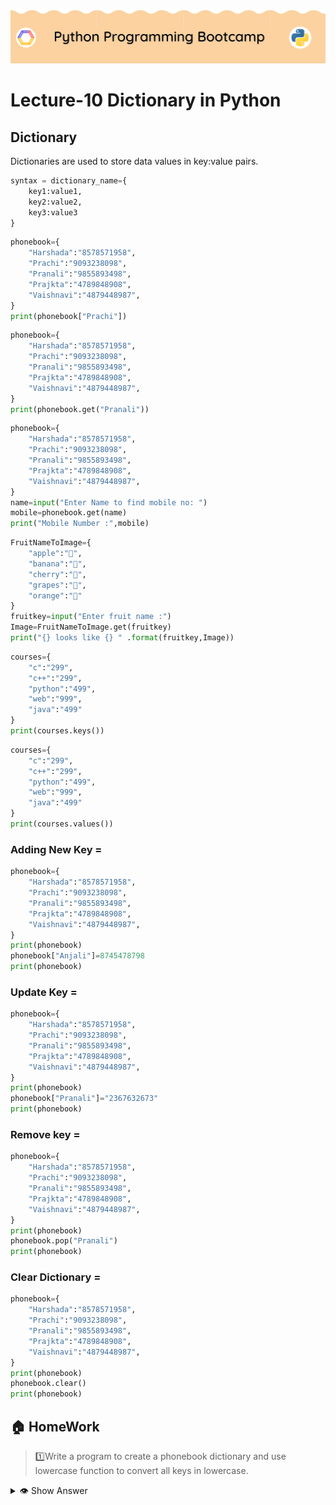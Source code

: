 <!-- HEADER -->
<p align="center">
  <img  src="./../assets/header.png?" />
</p>

# Lecture-10 Dictionary in Python

## Dictionary

Dictionaries are used to store data values in key:value pairs.
```python
syntax = dictionary_name={
    key1:value1,
    key2:value2,
    key3:value3
}
```

```python
phonebook={
    "Harshada":"8578571958",
    "Prachi":"9093238098",
    "Pranali":"9855893498",
    "Prajkta":"4789848908",
    "Vaishnavi":"4879448987",
}
print(phonebook["Prachi"])
```
```python
phonebook={
    "Harshada":"8578571958",
    "Prachi":"9093238098",
    "Pranali":"9855893498",
    "Prajkta":"4789848908",
    "Vaishnavi":"4879448987",
}
print(phonebook.get("Pranali"))
```
```python
phonebook={
    "Harshada":"8578571958",
    "Prachi":"9093238098",
    "Pranali":"9855893498",
    "Prajkta":"4789848908",
    "Vaishnavi":"4879448987",
}
name=input("Enter Name to find mobile no: ")
mobile=phonebook.get(name)
print("Mobile Number :",mobile)
```
```python
FruitNameToImage={
    "apple":"🍎",
    "banana":"🍌",
    "cherry":"🍒",
    "grapes":"🍇",
    "orange":"🍊"
}
fruitkey=input("Enter fruit name :")
Image=FruitNameToImage.get(fruitkey)
print("{} looks like {} " .format(fruitkey,Image))
```
```python
courses={
    "c":"299",
    "c++":"299",
    "python":"499",
    "web":"999",
    "java":"499"
}
print(courses.keys())
```
```python
courses={
    "c":"299",
    "c++":"299",
    "python":"499",
    "web":"999",
    "java":"499"
}
print(courses.values())
```
### Adding New Key =
```python
phonebook={
    "Harshada":"8578571958",
    "Prachi":"9093238098",
    "Pranali":"9855893498",
    "Prajkta":"4789848908",
    "Vaishnavi":"4879448987",
}
print(phonebook)
phonebook["Anjali"]=8745478798
print(phonebook)
```
### Update Key =
```python
phonebook={
    "Harshada":"8578571958",
    "Prachi":"9093238098",
    "Pranali":"9855893498",
    "Prajkta":"4789848908",
    "Vaishnavi":"4879448987",
}
print(phonebook)
phonebook["Pranali"]="2367632673"
print(phonebook)
```
### Remove key =
```python
phonebook={
    "Harshada":"8578571958",
    "Prachi":"9093238098",
    "Pranali":"9855893498",
    "Prajkta":"4789848908",
    "Vaishnavi":"4879448987",
}
print(phonebook)
phonebook.pop("Pranali")
print(phonebook)
```
### Clear Dictionary =
```python
phonebook={
    "Harshada":"8578571958",
    "Prachi":"9093238098",
    "Pranali":"9855893498",
    "Prajkta":"4789848908",
    "Vaishnavi":"4879448987",
}
print(phonebook)
phonebook.clear()
print(phonebook)
```
## 🏠 HomeWork
>1️⃣Write a program to create a phonebook  dictionary and use lowercase function to convert all keys in lowercase.

<details>
  <summary>👁 Show Answer</summary>

  <p>
  
  ```python
phonebook={
    "Harshada":"8578571958",
    "Prachi":"9093238098",
    "Pranali":"9855893498",
    "Prajkta":"4789848908",
    "Vaishnavi":"4879448987",
}
name = input("Enter name to find number :").lower()
mobile = phonebook.get(name)
print("Name : {} \n mobile : {} :".format(name,mobile))

  ```

  </p>

>2️⃣Write a program to create a fruits dictionary and its meaning.

<details>
  <summary>👁 Show Answer</summary>

  <p>
  
  ```python
FruitNameToImage={
    "apple":"🍎",
    "banana":"🍌",
    "cherry":"🍒",
    "grapes":"🍇",
    "orange":"🍊"
}
fruitkey=input("Enter fruit name :")
Image=FruitNameToImage.get(fruitkey)
print("{} looks like {} " .format(fruitkey,Image))

  ```

  </p>

## 🔗 Some Useful Links

## 📖 References

<!-- FOOTER -->
<p align="center">
  <img  src="./../assets/footer.png" />
</p>  